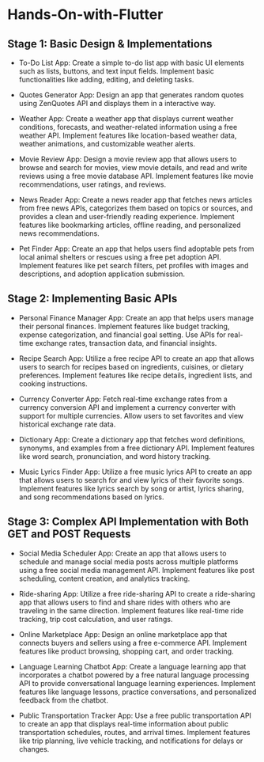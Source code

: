 # Hands-On-with-Flutter

## Stage 1: Basic Design & Implementations

* To-Do List App: Create a simple to-do list app with basic UI elements such as lists, buttons, and text input fields. Implement basic functionalities like adding, editing, and deleting tasks.

* Quotes Generator App: Design an app that generates random quotes using ZenQuotes API and displays them in a interactive way. 

* Weather App: Create a weather app that displays current weather conditions, forecasts, and weather-related information using a free weather API. Implement features like location-based weather data, weather animations, and customizable weather alerts.

* Movie Review App: Design a movie review app that allows users to browse and search for movies, view movie details, and read and write reviews using a free movie database API. Implement features like movie recommendations, user ratings, and reviews.

* News Reader App: Create a news reader app that fetches news articles from free news APIs, categorizes them based on topics or sources, and provides a clean and user-friendly reading experience. Implement features like bookmarking articles, offline reading, and personalized news recommendations.

* Pet Finder App: Create an app that helps users find adoptable pets from local animal shelters or rescues using a free pet adoption API. Implement features like pet search filters, pet profiles with images and descriptions, and adoption application submission.

## Stage 2: Implementing Basic APIs

* Personal Finance Manager App: Create an app that helps users manage their personal finances. Implement features like budget tracking, expense categorization, and financial goal setting. Use APIs for real-time exchange rates, transaction data, and financial insights.


* Recipe Search App: Utilize a free recipe API to create an app that allows users to search for recipes based on ingredients, cuisines, or dietary preferences. Implement features like recipe details, ingredient lists, and cooking instructions.

* Currency Converter App: Fetch real-time exchange rates from a currency conversion API and implement a currency converter with support for multiple currencies. Allow users to set favorites and view historical exchange rate data.

* Dictionary App: Create a dictionary app that fetches word definitions, synonyms, and examples from a free dictionary API. Implement features like word search, pronunciation, and word history tracking.

* Music Lyrics Finder App: Utilize a free music lyrics API to create an app that allows users to search for and view lyrics of their favorite songs. Implement features like lyrics search by song or artist, lyrics sharing, and song recommendations based on lyrics.

## Stage 3: Complex API Implementation with Both GET and POST Requests

* Social Media Scheduler App: Create an app that allows users to schedule and manage social media posts across multiple platforms using a free social media management API. Implement features like post scheduling, content creation, and analytics tracking.

* Ride-sharing App: Utilize a free ride-sharing API to create a ride-sharing app that allows users to find and share rides with others who are traveling in the same direction. Implement features like real-time ride tracking, trip cost calculation, and user ratings.

* Online Marketplace App: Design an online marketplace app that connects buyers and sellers using a free e-commerce API. Implement features like product browsing, shopping cart, and order tracking.

* Language Learning Chatbot App: Create a language learning app that incorporates a chatbot powered by a free natural language processing API to provide conversational language learning experiences. Implement features like language lessons, practice conversations, and personalized feedback from the chatbot.

* Public Transportation Tracker App: Use a free public transportation API to create an app that displays real-time information about public transportation schedules, routes, and arrival times. Implement features like trip planning, live vehicle tracking, and notifications for delays or changes.
